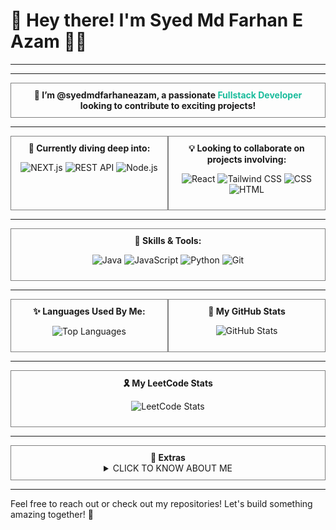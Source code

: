 # 👋 Hey there! I'm **Syed Md Farhan E Azam** 🧑‍💻
---

---

<div align="center" style="border: 1px solid gray; padding: 10px;">
<b>🚀 I’m @syedmdfarhaneazam, a passionate <span style="color:#1abc9c">Fullstack Developer</span> looking to contribute to exciting projects!</b>
</div>

---

<!-- Flexbox container for two blocks side by side -->
<div style="display: flex; justify-content: space-between;">
  <!-- Currently diving deep into -->
  <div align="center" style="border: 1px solid gray; padding: 10px; width: 48%;">
    <b>🌱 Currently diving deep into:</b>  
    <p align="center">
    <img src="https://img.shields.io/badge/NEXT.js-000000?style=for-the-badge&logo=next.js&logoColor=white" alt="NEXT.js">  
    <img src="https://img.shields.io/badge/REST_API-FF6F00?style=for-the-badge&logo=fastapi&logoColor=white" alt="REST API">  
    <img src="https://img.shields.io/badge/Node.js-339933?style=for-the-badge&logo=node.js&logoColor=white" alt="Node.js">
    </p> 
  </div>

  <!-- Looking to collaborate on projects involving -->
  <div align="center" style="border: 1px solid gray; padding: 10px; width: 48%;">
    <b>💡 Looking to collaborate on projects involving:</b>  
    <p align="center"> 
    <img src="https://img.shields.io/badge/React-61DAFB?style=for-the-badge&logo=react&logoColor=black" alt="React">  
    <img src="https://img.shields.io/badge/Tailwind_CSS-38B2AC?style=for-the-badge&logo=tailwind-css&logoColor=white" alt="Tailwind CSS">  
    <img src="https://img.shields.io/badge/CSS-1572B6?style=for-the-badge&logo=css3&logoColor=white" alt="CSS">  
    <img src="https://img.shields.io/badge/HTML-E34F26?style=for-the-badge&logo=html5&logoColor=white" alt="HTML"> 
    </p>
  </div>
</div>

---

<div align="center" style="border: 1px solid gray; padding: 10px;">
<b>🎨 Skills & Tools:</b>  
  <p align="center">
  <img src="https://img.shields.io/badge/Java-007396?style=for-the-badge&logo=java&logoColor=white" alt="Java">  
  <img src="https://img.shields.io/badge/JavaScript-F7DF1E?style=for-the-badge&logo=javascript&logoColor=black" alt="JavaScript">  
  <img src="https://img.shields.io/badge/Python-3776AB?style=for-the-badge&logo=python&logoColor=white" alt="Python">  
  <img src="https://img.shields.io/badge/Git-F05032?style=for-the-badge&logo=git&logoColor=white" alt="Git">
  </p>
</div>

---

<!-- Flexbox container for Languages Used By Me and My GitHub Stats side by side -->
<div style="display: flex; justify-content: space-between;">
  <!-- Languages Used By Me -->
  <div align="center" style="border: 1px solid gray; padding: 10px; width: 48%;">
    <b>✨ Languages Used By Me:</b>
    <p align="center">
      <img src="https://github-readme-stats.vercel.app/api/top-langs/?username=syedmdfarhaneazam&layout=compact&theme=radical" alt="Top Languages" />
    </p>
  </div>

  <!-- My GitHub Stats -->
  <div align="center" style="border: 1px solid gray; padding: 10px; width: 48%;">
    <b>🐞 My GitHub Stats</b>
    <p align="center">
      <img src="https://github-readme-stats.vercel.app/api?username=syedmdfarhaneazam&show_icons=true&theme=radical&count_private=true" alt="GitHub Stats" />
    </p>
  </div>
</div>

---

<div align="center" style="border: 1px solid gray; padding: 10px;">
<b>🎗️ My LeetCode Stats</b>
<p align="center">
  <img src="https://leetcard.jacoblin.cool/SYED_MD_FARHAN_E_AZAM?theme=dark&font=baloo&ext=heatmap" alt="LeetCode Stats" />
</p>
</div>

---

<div align="center" style="border: 1px solid gray; padding: 10px;">
<b>🍥 Extras</b>
<details>
  <summary>CLICK TO KNOW ABOUT ME</summary>
  1. <i>this user loves playing chess</i> ^_^ <br/>
  2. <i>this user is a writer who loves coding</i> ƪ(˘⌣˘)ʃ <br/>
  3. <i>coding without a touch of music is boring</i> ~_~
</details>
</div>

---

Feel free to reach out or check out my repositories! Let's build something amazing together! 🚀
